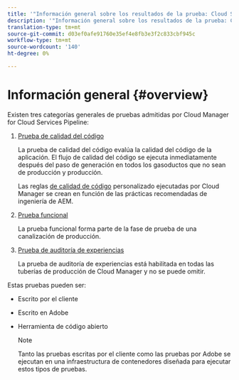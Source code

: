 ```yaml
---
title: '"Información general sobre los resultados de la prueba: Cloud Services"'
description: '"Información general sobre los resultados de la prueba: Cloud Services"'
translation-type: tm+mt
source-git-commit: d03ef0afe91760e35ef4e8fb3e3f2c833cbf945c
workflow-type: tm+mt
source-wordcount: '140'
ht-degree: 0%

---
```



# Información general {#overview}

Existen tres categorías generales de pruebas admitidas por Cloud Manager for Cloud Services Pipeline:

1. [Prueba de calidad del código](/help/implementing/cloud-manager/code-quality-testing.md)

   La prueba de calidad del código evalúa la calidad del código de la aplicación. El flujo de calidad del código se ejecuta inmediatamente después del paso de generación en todos los gasoductos que no sean de producción y producción.

   Las reglas [de calidad de código](/help/implementing/cloud-manager/custom-code-quality-rules.md) personalizado ejecutadas por Cloud Manager se crean en función de las prácticas recomendadas de ingeniería de AEM.

1. [Prueba funcional](/help/implementing/cloud-manager/functional-testing.md)

   La prueba funcional forma parte de la fase de prueba de una canalización de producción.

1. [Prueba de auditoría de experiencias](/help/implementing/cloud-manager/experience-audit-testing.md)

   La prueba de auditoría de experiencias está habilitada en todas las tuberías de producción de Cloud Manager y no se puede omitir.

Estas pruebas pueden ser:

* Escrito por el cliente
* Escrito en Adobe
* Herramienta de código abierto

   >[!NOTE]
   > Tanto las pruebas escritas por el cliente como las pruebas por Adobe se ejecutan en una infraestructura de contenedores diseñada para ejecutar estos tipos de pruebas.

